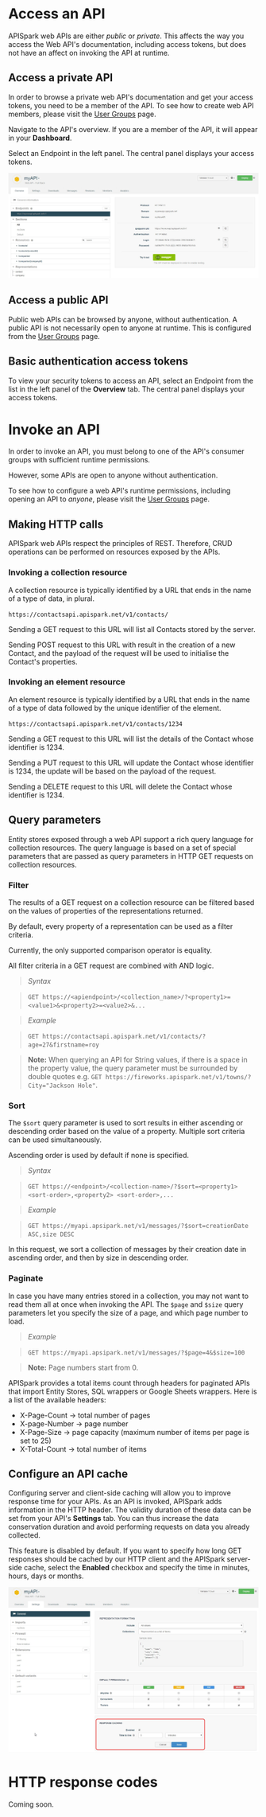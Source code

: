 
# Access an API

APISpark web APIs are either *public* or *private*. This affects the way you access the Web API's documentation, including access tokens, but does not have an affect on invoking the API at runtime.

## Access a private API

In order to browse a private web API's documentation and get your access tokens, you need to be a member of the API. To see how to create web API members, please visit the [User Groups](/technical-resources/apispark/guide/publish/secure/user-groups "User groups") page.

Navigate to the API's overview. If you are a member of the API, it will appear in your **Dashboard**.

Select an Endpoint in the left panel. The central panel displays your access tokens.

![access tokens](images/access-tokens.jpg "access tokens")

## Access a public API

Public web APIs can be browsed by anyone, without authentication. A public API is not necessarily open to anyone at runtime. This is configured from the [User Groups](/technical-resources/apispark/guide/publish/secure/user-groups "User groups") page.

## Basic authentication access tokens

To view your security tokens to access an API, select an Endpoint from the list in the left panel of the **Overview** tab. The central panel displays your access tokens.

# Invoke an API

In order to invoke an API, you must belong to one of the API's consumer groups with sufficient runtime permissions.

However, some APIs are open to anyone without authentication.

To see how to configure a web API's runtime permissions, including opening an API to *anyone*, please visit the [User Groups](/technical-resources/apispark/guide/publish/secure/user-groups "User groups") page.

## Making HTTP calls

APISpark web APIs respect the principles of REST. Therefore, CRUD operations can be performed on resources exposed by the APIs.

### Invoking a collection resource

A collection resource is typically identified by a URL that ends in the name of a type of data, in plural.

`https://contactsapi.apispark.net/v1/contacts/ `

Sending a GET request to this URL will list all Contacts stored by the server.

Sending POST request to this URL with result in the creation of a new Contact, and the payload of the request will be used to initialise the Contact's properties.

### Invoking an element resource

An element resource is typically identified by a URL that ends in the name of a type of data followed by the unique identifier of the element.

`https://contactsapi.apispark.net/v1/contacts/1234 `

Sending a GET request to this URL will list the details of the Contact whose identifier is 1234.

Sending a PUT request to this URL will update the Contact whose identifier is 1234, the update will be based on the payload of the request.

Sending a DELETE request to this URL will delete the Contact whose identifier is 1234.  

## Query parameters

Entity stores exposed through a web API support a rich query language for collection resources. The query language is based on a set of special parameters that are passed as query parameters in HTTP GET requests on collection resources.

### <a class="anchor" name="filter"></a>Filter

The results of a GET request on a collection resource can be filtered based on the values of properties of the representations returned.

By default, every property of a representation can be used as a filter criteria.

Currently, the only supported comparison operator is equality.

All filter criteria in a GET request are combined with AND logic.

>*Syntax*

>`GET https://<apiendpoint>/<collection_name>/?<property1>=<value1>&<property2>=<value2>&...`

>*Example*

>`GET https://contactsapi.apispark.net/v1/contacts/?age=27&firstname=roy`


>**Note:** When querying an API for String values, if there is a space in the property value, the query parameter must be surrounded by double quotes e.g. `GET https://fireworks.apispark.net/v1/towns/?City="Jackson Hole"`.

### <a class="anchor" name="sort"></a>Sort

The `$sort` query parameter is used to sort results in either ascending or descending order based on the value of a property. Multiple sort criteria can be used simultaneously.

Ascending order is used by default if none is specified.

>*Syntax*

>`GET https://<endpoint>/<collection-name>/?$sort=<property1> <sort-order>,<property2> <sort-order>,...`

>*Example*

>`GET https://myapi.apsipark.net/v1/messages/?$sort=creationDate ASC,size DESC`

In this request, we sort a collection of messages by their creation date in ascending order, and then by size in descending order.


### Paginate

In case you have many entries stored in a collection, you may not want to read them all at once when invoking the API. The `$page` and `$size` query parameters let you specify the size of a page, and which page number to load.

>*Example*

>`GET https://myapi.apsipark.net/v1/messages/?$page=4&$size=100`

>**Note:** Page numbers start from 0.

APISpark provides a total items count through headers for paginated APIs that import Entity Stores, SQL wrappers or Google Sheets wrappers. Here is a list of the available headers:

- X-Page-Count -> total number of pages  
- X-page-Number -> page number  
- X-Page-Size -> page capacity (maximum number of items per page is set to 25)  
- X-Total-Count -> total number of items

<!--
### Load Strategy

The `$strategy` query parameter is used to define whether or not to load data references, and if so at what depth.

`$strategy` can take values *load* or *reference*. The default load strategy is *reference*.

If the load strategy is specified, the `$depth` parameter indicates at which depth related data should be loaded.

*Examples*

Data model: An Organization has Employees which each have an Address.

*Reference strategy*

`GET https://myapi.apsipark.net/v1/organizations/?$strategy=reference`

In this request, the `$strategy` is set to *reference*, therefore the list of Organizations is loaded along with all the values of primitive type properties (e.g. name). Employees are only loaded by reference.  

```json
{
  "list": [
    {
      "id": "1234",
      “name”: “Restlet”,
      "employees": [
        {
          "id": "2345",
          "name": null,
          “address”:null
        },
        {
          "id": "2345",
          "name": null,
          “address”:null
        }
      ]
    }
  ]
}
```

*Load strategy*

`GET https://myapi.apsipark.net/v1/organizations/?$strategy=load`

In this request, in which the `$depth` parameter is set to its default value 1, Organizations are loaded along with the first level of related data, therefore the values of primitive type fields of Employees are also loaded.

```json
{
  "list": [
    {
      "id": "1234",
      “name”: “Restlet”,
      "employees": [
        {
          "id": "2345",
          "name": “Roy”,
          “address”:{
            "id": "4567",
            "value": null
          }
        },
        {
          "id": "3456",
          "name": “Ada”,
          “address”:{
            "id": "5678",
            "value": null
          }
        }
      ]
    }
  ]
}
```

*Load strategy, depth set to 2*

`GET https://myapi.apsipark.net/v1/organizations/?$strategy=load&$depth=2`

In this request, in which the `$depth` parameter is set to 2, Organizations are loaded along with the first level of related data (Employees) along with the third level of related data (Employee Addresses).

```json
{
  "list": [
    {
      "id": "1234",
      “name”: “Restlet”,
      "employees": [
        {
          "id": "2345",
          "name": “Roy”,
          “address”:{
            "id": "4567",
            "value": “123 Happy Street, Happy Land”
          }
        },
        {
          "id": "3456",
          "name": “Ada”,
          “address”:{
            "id": "5678",
            "value": “234 Funky Road, Funky Town”
          }
        }
      ]
    }
  ]
}
```

-->

## <a class="anchor" name="configure-cache"></a>Configure an API cache

Configuring server and client-side caching will allow you to improve response time for your APIs. As an API is invoked, APISpark adds information in the HTTP header. The validity duration of these data can be set from your API's **Settings** tab. You can thus increase the data conservation duration and avoid performing requests on data you already collected.

This feature is disabled by default. If you want to specify how long GET responses should be cached by our HTTP client and the APISpark server-side cache, select the **Enabled** checkbox and specify the time in minutes, hours, days or months.

![response caching](images/response-caching.jpg "response caching")

# HTTP response codes

Coming soon.
